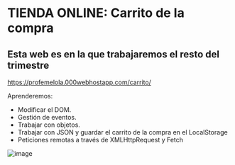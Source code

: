 # TIENDA ONLINE: Carrito de la compra

## Esta web es en la que trabajaremos el resto del trimestre

https://profemelola.000webhostapp.com/carrito/

Aprenderemos:
- Modificar el DOM.
- Gestión de eventos.
- Trabajar con objetos.
- Trabajar con JSON y guardar el carrito de la compra en el LocalStorage
- Peticiones remotas a través de XMLHttpRequest y Fetch

![image](https://user-images.githubusercontent.com/91023374/163730800-9b04c211-7148-40af-be86-536943164eed.png)
